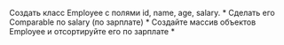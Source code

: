 Создать класс Employee c полями id, name, age, salary. *
Сделать его Comparable по salary (по зарплате) *
Создайте массив объектов Employee и отсортируйте его по зарплате *